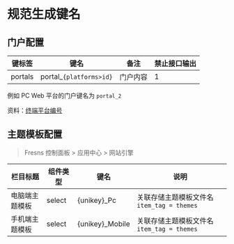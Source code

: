 # 规范生成键名

## 门户配置

| 键标签 | 键名 | 备注 | 禁止接口输出 |
| --- | --- | --- | --- |
| portals | portal_`{platforms>id}` | 门户内容 | 1 |

例如 PC Web 平台的门户键名为 `portal_2`

资料：[终端平台编号](../dictionary/platforms.md)

## 主题模板配置

> Fresns 控制面板 > 应用中心 > 网站引擎

| 栏目标题 | 组件类型 | 键名 | 说明 |
| --- | --- | --- | --- |
| 电脑端主题模板 | select | {unikey}_Pc | 关联存储主题模板文件名 `item_tag = themes` |
| 手机端主题模板 | select | {unikey}_Mobile | 关联存储主题模板文件名 `item_tag = themes` |
